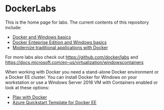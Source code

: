 # DockerLabs

This is the home page for labs. The current contents of this repository include:
- [Docker and Windows basics](./101Win.md)
- [Docker Enteprise Edition and Windows basics](./201EEWin.md)
- [Modernize traditional applications with Docker](./301MTA.md)

For more labs also check out https://github.com/docker/labs and https://docs.microsoft.com/en-us/virtualization/windowscontainers

When working with Docker you need a stand-alone Docker environment or a Docker EE cluster. You can install Docker for Windows on your workstation or use a Windows Server 2016 VM with Containers enabled or look at these options:
- [Play with Docker](./001PWD.md)
- [Azure Quickstart Template for Docker EE](./002AQT.md)

